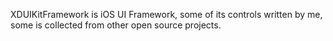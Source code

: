XDUIKitFramework is iOS UI Framework, some of its controls written by me, some is collected from other open source projects.

